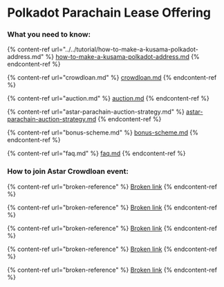 # Polkadot Parachain Lease Offering

### What you need to know:

{% content-ref url="../../tutorial/how-to-make-a-kusama-polkadot-address.md" %}
[how-to-make-a-kusama-polkadot-address.md](../../tutorial/how-to-make-a-kusama-polkadot-address.md)
{% endcontent-ref %}

{% content-ref url="crowdloan.md" %}
[crowdloan.md](crowdloan.md)
{% endcontent-ref %}

{% content-ref url="auction.md" %}
[auction.md](auction.md)
{% endcontent-ref %}

{% content-ref url="astar-parachain-auction-strategy.md" %}
[astar-parachain-auction-strategy.md](astar-parachain-auction-strategy.md)
{% endcontent-ref %}

{% content-ref url="bonus-scheme.md" %}
[bonus-scheme.md](bonus-scheme.md)
{% endcontent-ref %}

{% content-ref url="faq.md" %}
[faq.md](faq.md)
{% endcontent-ref %}

### How to join Astar Crowdloan event:

{% content-ref url="broken-reference" %}
[Broken link](broken-reference)
{% endcontent-ref %}

{% content-ref url="broken-reference" %}
[Broken link](broken-reference)
{% endcontent-ref %}

{% content-ref url="broken-reference" %}
[Broken link](broken-reference)
{% endcontent-ref %}

{% content-ref url="broken-reference" %}
[Broken link](broken-reference)
{% endcontent-ref %}

{% content-ref url="broken-reference" %}
[Broken link](broken-reference)
{% endcontent-ref %}
